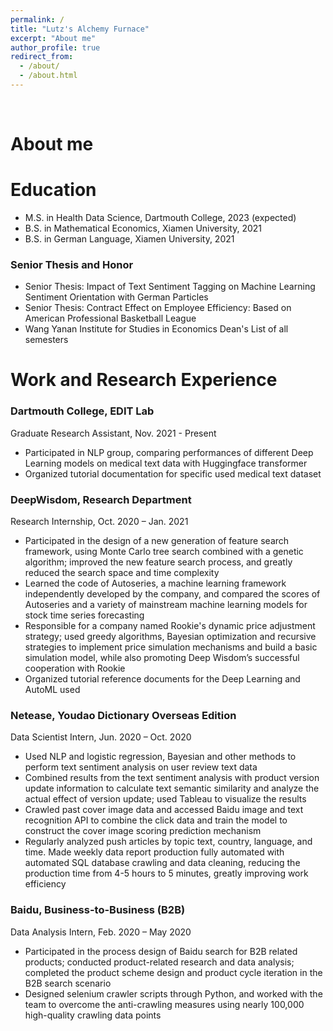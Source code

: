 ```yaml
---
permalink: /
title: "Lutz's Alchemy Furnace"
excerpt: "About me"
author_profile: true
redirect_from:
  - /about/
  - /about.html
---
```

&nbsp;

# About me

Education
======
* M.S. in Health Data Science, Dartmouth College, 2023 (expected)
* B.S. in Mathematical Economics, Xiamen University, 2021
* B.S. in German Language, Xiamen University, 2021
### Senior Thesis and Honor
* Senior Thesis: Impact of Text Sentiment Tagging on Machine Learning Sentiment Orientation with German Particles
* Senior Thesis: Contract Effect on Employee Efficiency: Based on American Professional Basketball League
* Wang Yanan Institute for Studies in Economics Dean's List of all semesters

Work and Research Experience
======
### Dartmouth College, EDIT Lab
Graduate Research Assistant, Nov. 2021 - Present
* Participated in NLP group, comparing performances of different Deep Learning models on medical text data with Huggingface transformer
* Organized tutorial documentation for specific used medical text dataset

### DeepWisdom, Research Department
Research Internship, Oct. 2020 – Jan. 2021
* Participated in the design of a new generation of feature search framework, using Monte Carlo tree search combined with a genetic algorithm; improved the new feature search process, and greatly reduced the search space and time complexity
* Learned the code of Autoseries, a machine learning framework independently developed by the company, and compared the scores of Autoseries and a variety of mainstream machine learning models for stock time series forecasting
* Responsible for a company named Rookie's dynamic price adjustment strategy; used greedy algorithms, Bayesian optimization and recursive strategies to implement price simulation mechanisms and build a basic simulation model, while also promoting Deep Wisdom’s successful cooperation with Rookie
* Organized tutorial reference documents for the Deep Learning and AutoML used

### Netease, Youdao Dictionary Overseas Edition
Data Scientist Intern, Jun. 2020 – Oct. 2020
* Used NLP and logistic regression, Bayesian and other methods to perform text sentiment analysis on user review text data
* Combined results from the text sentiment analysis with product version update information to calculate text semantic similarity and analyze the actual effect of version update; used Tableau to visualize the results
* Crawled past cover image data and accessed Baidu image and text recognition API to combine the click data and train the model to construct the cover image scoring prediction mechanism
* Regularly analyzed push articles by topic text, country, language, and time. Made weekly data report production fully automated with automated SQL database crawling and data cleaning, reducing the production time from 4-5 hours to 5 minutes, greatly improving work efficiency

### Baidu, Business-to-Business (B2B)
Data Analysis Intern, Feb. 2020 – May 2020
*	Participated in the process design of Baidu search for B2B related products; conducted product-related research and data analysis; completed the product scheme design and product cycle iteration in the B2B search scenario
*	Designed selenium crawler scripts through Python, and worked with the team to overcome the anti-crawling measures using nearly 100,000 high-quality crawling data points
